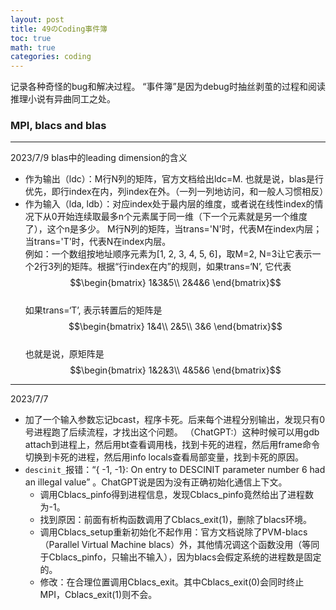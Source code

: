 ```yaml
---
layout: post
title: 49のCoding事件簿
toc: true
math: true
categories: coding
---
```


记录各种奇怪的bug和解决过程。
“事件簿”是因为debug时抽丝剥茧的过程和阅读推理小说有异曲同工之处。

### MPI, blacs and blas
---
2023/7/9   blas中的leading dimension的含义

- 作为输出（ldc）：M行N列的矩阵，官方文档给出ldc=M.
也就是说，blas是行优先，即行index在内，列index在外。（一列一列地访问，和一般人习惯相反）
- 作为输入（lda, ldb）：对应index处于最内层的维度，或者说在线性index的情况下从0开始连续取最多n个元素属于同一维（下一个元素就是另一个维度了），这个n是多少。
M行N列的矩阵，当trans='N'时，代表M在index内层；当trans='T'时，代表N在index内层。 <br>
例如：一个数组按地址顺序元素为[1, 2, 3, 4, 5, 6]，取M=2, N=3让它表示一个2行3列的矩阵。根据“行index在内”的规则，如果trans=‘N’, 它代表<br>$$\begin{bmatrix}
1&3&5\\
2&4&6
\end{bmatrix}$$ <br>
如果trans=‘T’, 表示转置后的矩阵是<br>$$\begin{bmatrix}
1&4\\
2&5\\
3&6
\end{bmatrix}$$<br>
也就是说，原矩阵是$$\begin{bmatrix}
1&2&3\\
4&5&6
\end{bmatrix}$$

---

2023/7/7
- 加了一个输入参数忘记bcast，程序卡死。后来每个进程分别输出，发现只有0号进程跑了后续流程，才找出这个问题。
（ChatGPT:）这种时候可以用gdb attach到进程上，然后用bt查看调用栈，找到卡死的进程，然后用frame命令切换到卡死的进程，然后用info locals查看局部变量，找到卡死的原因。
- `descinit_`报错：“{   -1,   -1}:  On entry to  DESCINIT parameter number    6 had an illegal value” 。ChatGPT说是因为没有正确初始化通信上下文。
  -  调用Cblacs_pinfo得到进程信息，发现Cblacs_pinfo竟然给出了进程数为-1。
  - 找到原因：前面有析构函数调用了Cblacs_exit(1)，删除了blacs环境。
  - 调用Cblacs_setup重新初始化不起作用：官方文档说除了PVM-blacs（Parallel Virtual Machine blacs）外，其他情况调这个函数没用（等同于Cblacs_pinfo，只输出不输入），因为blacs会假定系统的进程数是固定的。
  - 修改：在合理位置调用Cblacs_exit。其中Cblacs_exit(0)会同时终止MPI，Cblacs_exit(1)则不会。